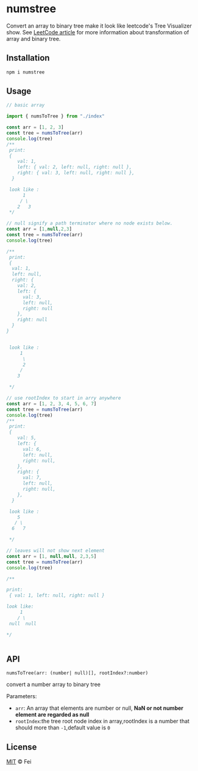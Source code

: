 # numstree

Convert an array to binary tree make it look like leetcode's Tree Visualizer show.
See [LeetCode article](https://support.leetcode.com/hc/en-us/articles/360011883654-What-does-1-null-2-3-mean-in-binary-tree-representation-) for more information about transformation of array and binary tree.

## Installation

```bash
npm i numstree
```

## Usage

```ts
// basic array

import { numsToTree } from "./index"

const arr = [1, 2, 3]
const tree = numsToTree(arr)
console.log(tree)
/**
 print:
 {
    val: 1,
    left: { val: 2, left: null, right: null },
    right: { val: 3, left: null, right: null },
  }

 look like :
      1
     / \
    2   3
 */

```

```ts
// null signify a path terminator where no node exists below.
const arr = [1,null,2,3]
const tree = numsToTree(arr)
console.log(tree)

/**
 print:
 {
  val: 1,
  left: null,
  right: {
    val: 2,
    left: {
      val: 3,
      left: null,
      right: null
    },
    right: null
  }
}


 look like :
     1
      \
      2
     /
    3

 */


```

```ts
// use rootIndex to start in arry anywhere
const arr = [1, 2, 3, 4, 5, 6, 7]
const tree = numsToTree(arr)
console.log(tree)
/**
 print:
 {
    val: 5,
    left: {
      val: 6,
      left: null,
      right: null,
    },
    right: {
      val: 7,
      left: null,
      right: null,
    },
  }

 look like :
    5
   / \
  6   7

 */

```

```ts
// leaves will not show next element
const arr = [1, null,null, 2,3,5]
const tree = numsToTree(arr)
console.log(tree)

/**

print:
 { val: 1, left: null, right: null }

look like:
     1
    / \
 null  null

*/



```
## API

`numsToTree(arr: (number| null)[], rootIndex?:number)`

convert a number array to binary tree

Parameters:

- `arr`: An array that elements are number or null, **NaN or not number element are regarded as null**
- `rootIndex`:the tree root node index in array,rootIndex is a number that should more than `-1`,default value is `0`

## License

[MIT](./LICENSE) © Fei
